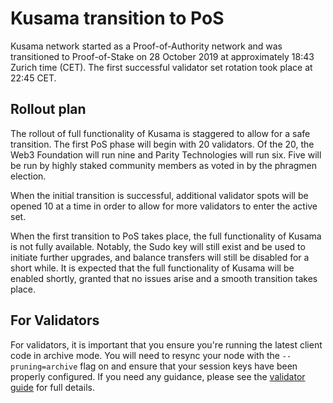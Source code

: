 # Kusama transition to PoS

Kusama network started as a Proof-of-Authority network and was transitioned to Proof-of-Stake on 28 October 2019 at approximately 18:43 Zurich time (CET). The first successful validator set rotation took place at 22:45 CET.

## Rollout plan

The rollout of full functionality of Kusama is staggered to allow for a safe transition. The first PoS phase will begin with 20 validators. Of the 20, the Web3 Foundation will run nine and Parity Technologies will run six. Five will be run by highly staked community members as voted in by the phragmen election.

When the initial transition is successful, additional validator spots will be opened 10 at a time
in order to allow for more validators to enter the active set.

When the first transition to PoS takes place, the full functionality of Kusama is not fully available. Notably,
the Sudo key will still exist and be used to initiate further upgrades, and balance transfers will still be disabled
for a short while. It is expected that the full functionality of Kusama will be enabled shortly, granted that no issues
arise and a smooth transition takes place.

## For Validators

For validators, it is important that you ensure you're running the latest client code in archive mode. You will need to
resync your node with the `--pruning=archive` flag on and ensure that your session keys have been properly configured.
If you need any guidance, please see the [validator guide](https://wiki.polkadot.network/docs/en/maintain-guides-how-to-validate-kusama)
for full details.
